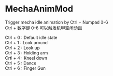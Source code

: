 # MechaAnimMod

Trigger mecha idle animation by Ctrl + Numpad 0-6  
Ctrl + 数字键 0-6 可以触发机甲空闲动画

Ctrl + 0 : Default idle state  
Ctrl + 1 : Look around  
Ctrl + 2 : Look up  
Ctrl + 3 : Holding arm  
Crtl + 4 : Kneel down  
Ctrl + 5 : Dance  
Ctrl + 6 : Finger Gun  